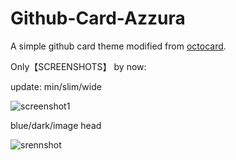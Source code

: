 Github-Card-Azzura
===
A simple github card theme modified from [octocard](https://github.com/zmmbreeze/octocard/).

Only【SCREENSHOTS】 by now:

update: min/slim/wide

![screenshot1](http://duran.qiniudn.com/media/github-card-blue.png)

blue/dark/image head

![srennshot](http://duran.qiniudn.com/media/github-slim.png)